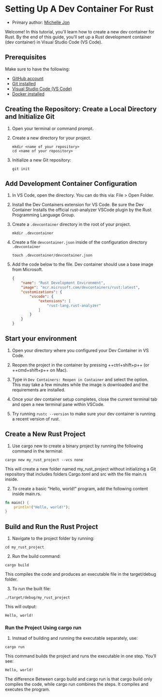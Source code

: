 # Setting Up A Dev Container For Rust

* Primary author: [Michelle Jon](https://github.com/meijoo)

Welcome! In this tutorial, you'll learn how to create a new dev container for Rust. By the end of this guide, you'll set up a Rust development container (dev container) in Visual Studio Code (VS Code).

## Prerequisites

Make sure to have the following:

* [GitHub account](https://github.com/)
* [Git installed](https://git-scm.com/book/en/v2/Getting-Started-Installing-Git)
* [Visual Studio Code (VS Code)](https://code.visualstudio.com/)
* [Docker installed](https://www.docker.com/products/docker-desktop)

## Creating the Repository: Create a Local Directory and Initialize Git

1. Open your terminal or command prompt.

2. Create a new directory for your project.
    ```
    mkdir <name of your repository>
    cd <name of your repository>
    ```
3. Initialize a new Git repository:
    ```
    git init
    ```

## Add Development Container Configuration

1. In VS Code, open the directory. You can do this via: File > Open Folder.

2. Install the Dev Containers extension for VS Code. Be sure the Dev Container Installs the official rust-analyzer VSCode plugin by the Rust Programming Language Group.

3. Create a `.devcontainer` directory in the root of your project. 
    ```
    mkdir .devcontainer
    ```
4. Create a file `devcontainer.json` inside of the configuration directory `.devcontainer`
    ```
    touch .devcontainer/devcontainer.json
    ```
5. Add the code below to the file. Dev container should use a base image from Microsoft.
    ```json 
    {
        "name": "Rust Development Environment",
        "image": "mcr.microsoft.com/devcontainers/rust:latest",
        "customizations": {
            "vscode": {
                "extensions": [
                    "rust-lang.rust-analyzer"
                ]
            }
        }
    }
    ```

## Start your environment

1. Open your directory where you configured your Dev Container in VS Code.

2. Reopen the project in the container by pressing ++ctrl+shift+p++ (or ++cmd+shift+p++ on Mac).

3. Type in `Dev Containers: Reopen in Container` and select the option. This may take a few minutes while the image is downloaded and the requirements are installed.

4. Once your dev container setup completes, close the current terminal tab and open a new terminal pane within VSCode.

5. Try running `rustc --version` to make sure your dev container is running a recent version of rust.

## Create a New Rust Project

1. Use cargo new to create a binary project by running the following command in the terminal:
```
cargo new my_rust_project --vcs none
```
This will create a new folder named my_rust_project without initializing a Git repository that includes folders Cargo.toml and src with the file main.rs inside.

2. To create a basic "Hello, world!" program, add the following content inside main.rs.
```rust
fn main() {
    println!("Hello, world!");
}
```
## Build and Run the Rust Project
1. Navigate to the project folder by running:
```
cd my_rust_project
```

2. Run the build command:
```
cargo build
```
This compiles the code and produces an executable file in the target/debug folder.

3. To run the built file:
```
./target/debug/my_rust_project
```

This will output:
```
Hello, world!
```

### Run the Project Using cargo run
1. Instead of building and running the executable separately, use:

```
cargo run
```
This command builds the project and runs the executable in one step. You’ll see:
```
Hello, world!
```
The difference Between cargo build and cargo run is that cargo build only compiles the code, while cargo run combines the steps. It compiles and executes the program.
